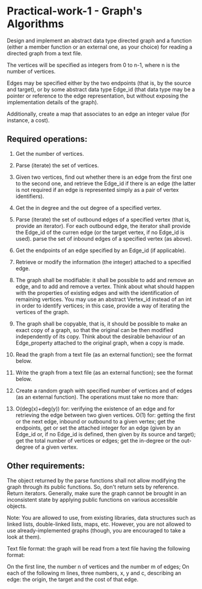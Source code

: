 # Practical-work-1 - Graph's Algorithms

Design and implement an abstract data type directed graph and a function (either a member function or an external one, as your choice) for reading a directed graph from a text file.

The vertices will be specified as integers from 0 to n-1, where n is the number of vertices.

Edges may be specified either by the two endpoints (that is, by the source and target), or by some abstract data type Edge_id (that data type may be a pointer or reference to the edge representation, but without exposing the implementation details of the graph).

Additionally, create a map that associates to an edge an integer value (for instance, a cost).

## Required operations:

1. Get the number of vertices.

2. Parse (iterate) the set of vertices.

3. Given two vertices, find out whether there is an edge from the first one to the second one, and retrieve the Edge_id if there is an edge (the latter is not required if an edge is represented simply as a pair of vertex identifiers).

4. Get the in degree and the out degree of a specified vertex.

5. Parse (iterate) the set of outbound edges of a specified vertex (that is, provide an iterator). For each outbound edge, the iterator shall provide the Edge_id of the curren edge (or the target vertex, if no Edge_id is used).
parse the set of inbound edges of a specified vertex (as above).

6. Get the endpoints of an edge specified by an Edge_id (if applicable).

7. Retrieve or modify the information (the integer) attached to a specified edge.

8. The graph shall be modifiable: it shall be possible to add and remove an edge, and to add and remove a vertex. Think about what should happen with the properties of existing edges and with the identification of remaining vertices. You may use an abstract Vertex_id instead of an int in order to identify vertices; in this case, provide a way of iterating the vertices of the graph.

9. The graph shall be copyable, that is, it should be possible to make an exact copy of a graph, so that the original can be then modified independently of its copy. Think about the desirable behaviour of an Edge_property attached to the original graph, when a copy is made.

10. Read the graph from a text file (as an external function); see the format below.

11. Write the graph from a text file (as an external function); see the format below.

12. Create a random graph with specified number of vertices and of edges (as an external function).
The operations must take no more than:

13. O(deg(x)+deg(y)) for: verifying the existence of an edge and for retrieving the edge between two given vertices.
O(1) for: getting the first or the next edge, inbound or outbound to a given vertex; get the endpoints, get or set the attached integer for an edge (given by an Edge_id or, if no Edge_id is defined, then given by its source and target); get the total number of vertices or edges; get the in-degree or the out-degree of a given vertex.

## Other requirements:

The object returned by the parse functions shall not allow modifying the graph through its public functions. So, don't return sets by reference. Return iterators.
Generally, make sure the graph cannot be brought in an inconsistent state by applying public functions on various accessible objects.

Note: You are allowed to use, from existing libraries, data structures such as linked lists, double-linked lists, maps, etc. However, you are not allowed to use already-implemented graphs (though, you are encouraged to take a look at them).

Text file format: the graph will be read from a text file having the following format:

On the first line, the number n of vertices and the number m of edges;
On each of the following m lines, three numbers, x, y and c, describing an edge: the origin, the target and the cost of that edge.
